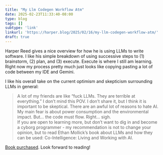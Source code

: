 ```yaml
---
title: "My Llm Codegen Workflow Atm"
date: 2025-02-23T11:33:40-08:00
type: blog
tags: []
subtype: 'link' 
linkurl: 'https://harper.blog/2025/02/16/my-llm-codegen-workflow-atm/'
draft: true
---
```


Harper Reed gives a nice overview for how he is using LLMs to write software. I like his simple breakdown of using successive steps to (1) brainstorm, (2) plan, and (3) execute. Execute is where I still am learning. Right now my process pretty much just looks like copying pasting a lot of code between my IDE and Gemini.

I like his overall take on the current optimism and skepticism surrounding LLMs in general:

> A lot of my friends are like “fuck LLMs. They are terrible at everything.” I don’t mind this POV. I don’t share it, but I think it is important to be skeptical. There are an awful lot of reasons to hate AI. My main fear is about power consumption and the environmental impact. But… the code must flow. Right… sigh.  
> If you are open to learning more, but don’t want to dig in and become a cyborg programmer - my recommendation is not to change your opinion, but to read Ethan Mollick’s book about LLMs and how they can be used: Co-Intelligence: Living and Working with AI.

[Book purchased](https://bookshop.org/p/books/co-intelligence-living-and-working-with-ai-ethan-mollick/20812081?ean=9780593716724&next=t&digital=t). Look forward to reading!

